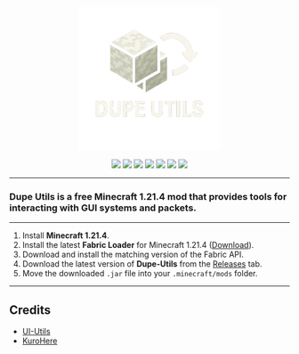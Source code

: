 <p align="center">
  <a href="https://templecheats.xyz">
    <img src="github/images/logo.png">
  </a>
</p> 
<p align="center">
  <img src="https://img.shields.io/badge/Java-E1C699?style=for-the-badge&logo=openjdk&logoColor=white">
  <img src="https://img.shields.io/badge/IntelliJ%20IDEA-CBB89D?style=for-the-badge&logo=intellij-idea&logoColor=white">
  <img src="https://img.shields.io/github/downloads/PhilipPanda/Dupe-Utils/total?style=for-the-badge&label=Downloads&color=DEB887">
  <a href="https://discord.gg/j6hTUB5GBx" style="text-decoration: none;">
    <img src="https://img.shields.io/badge/Discord-E4CDA1?style=for-the-badge&logo=discord&logoColor=white">
  </a>
  <img src="https://img.shields.io/badge/License-GPL--3.0-F5DEB3?style=for-the-badge&logoColor=white">
  <img src="https://img.shields.io/badge/Dupe%20Utils%201.21.4-v1.0.0-D2B48C?style=for-the-badge">
  <img src="https://img.shields.io/badge/Minecraft-1.21.4-F0E4D7?style=for-the-badge&logo=minecraft&logoColor=black">
</p>

---
### Dupe Utils is a free Minecraft 1.21.4 mod that provides tools for interacting with GUI systems and packets.
---

1. Install **Minecraft 1.21.4**.
2. Install the latest **Fabric Loader** for Minecraft 1.21.4 ([Download](https://fabricmc.net/use/installer/)).
3. Download and install the matching version of the Fabric API.
4. Download the latest version of **Dupe-Utils** from the [Releases](#) tab.
5. Move the downloaded `.jar` file into your `.minecraft/mods` folder.

---

## Credits
- [UI-Utils](https://github.com/Coderx-Gamer/ui-utils)
- [KuroHere](https://github.com/KuroHere)
